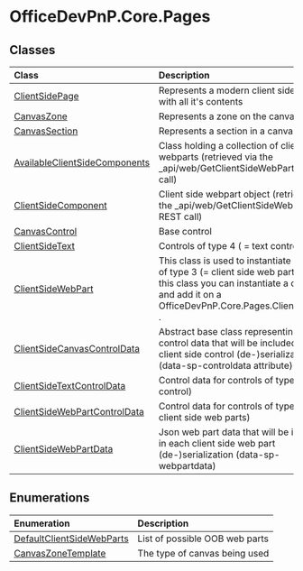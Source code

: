 # OfficeDevPnP.Core.Pages
## Classes
|**Class**|**Description**|
|:-----|:-----|
|[ClientSidePage](OfficeDevPnP.Core.Pages.ClientSidePage.md)|Represents a modern client side page with all it's contents|
|[CanvasZone](OfficeDevPnP.Core.Pages.CanvasZone.md)|Represents a zone on the canvas|
|[CanvasSection](OfficeDevPnP.Core.Pages.CanvasSection.md)|Represents a section in a canvas zone|
|[AvailableClientSideComponents](OfficeDevPnP.Core.Pages.AvailableClientSideComponents.md)|Class holding a collection of client side webparts (retrieved via the _api/web/GetClientSideWebParts REST call)|
|[ClientSideComponent](OfficeDevPnP.Core.Pages.ClientSideComponent.md)|Client side webpart object (retrieved via the _api/web/GetClientSideWebParts REST call)|
|[CanvasControl](OfficeDevPnP.Core.Pages.CanvasControl.md)|Base control|
|[ClientSideText](OfficeDevPnP.Core.Pages.ClientSideText.md)|Controls of type 4 ( = text control)|
|[ClientSideWebPart](OfficeDevPnP.Core.Pages.ClientSideWebPart.md)| This class is used to instantiate controls of type 3 (= client side web parts). Using this class you can instantiate a control and add it on a OfficeDevPnP.Core.Pages.ClientSidePage . |
|[ClientSideCanvasControlData](OfficeDevPnP.Core.Pages.ClientSideCanvasControlData.md)|Abstract base class representing the json control data that will be included in each client side control (de-)serialization (data-sp-controldata attribute)|
|[ClientSideTextControlData](OfficeDevPnP.Core.Pages.ClientSideTextControlData.md)|Control data for controls of type 4 (= text control)|
|[ClientSideWebPartControlData](OfficeDevPnP.Core.Pages.ClientSideWebPartControlData.md)|Control data for controls of type 3 (= client side web parts)|
|[ClientSideWebPartData](OfficeDevPnP.Core.Pages.ClientSideWebPartData.md)|Json web part data that will be included in each client side web part (de-)serialization (data-sp-webpartdata)|
## Enumerations
|**Enumeration**|**Description**|
|:-----|:-----|
|[DefaultClientSideWebParts](OfficeDevPnP.Core.Pages.DefaultClientSideWebParts.md)|List of possible OOB web parts|
|[CanvasZoneTemplate](OfficeDevPnP.Core.Pages.CanvasZoneTemplate.md)|The type of canvas being used|
